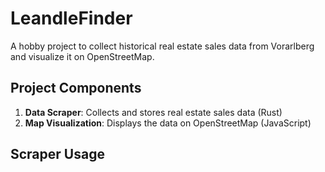 # LeandleFinder

A hobby project to collect historical real estate sales data from Vorarlberg and visualize it on OpenStreetMap.

## Project Components

1. **Data Scraper**: Collects and stores real estate sales data (Rust)
2. **Map Visualization**: Displays the data on OpenStreetMap (JavaScript)

## Scraper Usage

